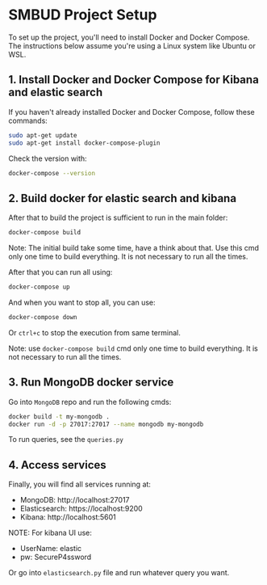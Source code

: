 # SMBUD Project Setup

To set up the project, you'll need to install Docker and Docker Compose. The instructions below assume you're using a Linux system like Ubuntu or WSL.

## 1. Install Docker and Docker Compose for Kibana and elastic search

If you haven't already installed Docker and Docker Compose, follow these commands:

```bash
sudo apt-get update
sudo apt-get install docker-compose-plugin
```

Check the version with: 

```bash
docker-compose --version
```

## 2. Build docker for elastic search and kibana
After that to build the project is sufficient to run in the main folder:

```bash
docker-compose build
```

Note: The initial build take some time, have a think about that. Use this cmd only one time to build everything. It is not necessary to run all the times.

After that you can run all using: 

```bash
docker-compose up
```

And when you want to stop all, you can use: 

```bash
docker-compose down
```
Or ```ctrl+c``` to stop the execution from same terminal. 

Note: use ```docker-compose build``` cmd only one time to build everything. It is not necessary to run all the times.

## 3. Run MongoDB docker service

Go into ```MongoDB``` repo and run the following cmds:

```bash
docker build -t my-mongodb .
docker run -d -p 27017:27017 --name mongodb my-mongodb
```
To run queries, see the ```queries.py```

## 4. Access services

Finally, you will find all services running at:

- MongoDB: http://localhost:27017
- Elasticsearch: https://localhost:9200 
- Kibana: http://localhost:5601

NOTE: For kibana UI use:
- UserName: elastic
- pw: SecureP4ssword

Or go into ```elasticsearch.py``` file and run whatever query you want.